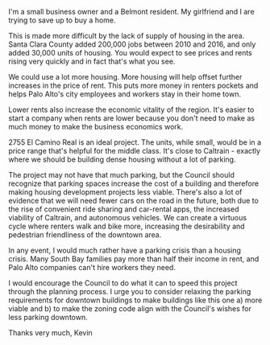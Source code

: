 I'm a small business owner and a Belmont resident. My girlfriend and I are trying to save up to buy a home.

This is made more difficult by the lack of supply of housing in the area. Santa Clara County added 200,000 jobs between 2010 and 2016, and only added 30,000 units of housing. You would expect to see prices and rents rising very quickly and in fact that's what you see.

We could use a lot more housing. More housing will help offset further increases in the price of rent. This puts more money in renters pockets and helps Palo Alto's city employees and workers stay in their home town.

Lower rents also increase the economic vitality of the region. It's easier to start a company when rents are lower because you don't need to make as much money to make the business economics work.

2755 El Camino Real is an ideal project. The units, while small, would be in a price range that's helpful for the middle class. It's close to Caltrain - exactly where we should be building dense housing without a lot of parking.

The project may not have that much parking, but the Council should recognize that parking spaces increase the cost of a building and therefore making housing development projects less viable. There's also a lot of evidence that we will need fewer cars on the road in the future, both due to the rise of convenient ride sharing and car-rental apps, the increased viability of Caltrain, and autonomous vehicles. We can create a virtuous cycle where renters walk and bike more, increasing the desirability and pedestrian friendliness of the downtown area.

In any event, I would much rather have a parking crisis than a housing crisis. Many South Bay families pay more than half their income in rent, and Palo Alto companies can't hire workers they need.

I would encourage the Council to do what it can to speed this project through the planning process. I urge you to consider relaxing the parking requirements for downtown buildings to make buildings like this one a) more viable and b) to make the zoning code align with the Council's wishes for less parking downtown.

Thanks very much,
Kevin
